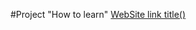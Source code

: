 #Project "How to learn"
[WebSite link title()](https://dovhalmykhailo.github.io/learning-how-to-learn/) 
